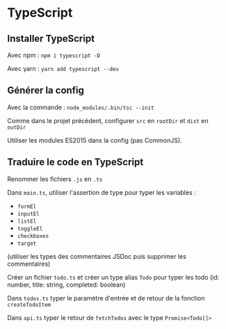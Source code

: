 # TypeScript

## Installer TypeScript

Avec npm :
`npm i typescript -D`

Avec yarn :
`yarn add typescript --dev`

## Générer la config

Avec la commande :
`node_modules/.bin/tsc --init`

Comme dans le projet précédent, configurer `src` en `rootDir` et `dist` en `outDir`

Utiliser les modules ES2015 dans la config (pas CommonJS).

## Traduire le code en TypeScript

Renommer les fichiers `.js` en `.ts`

Dans `main.ts`, utiliser l'assertion de type pour typer les variables :

- `formEl`
- `inputEl`
- `listEl`
- `toggleEl`
- `checkboxes`
- `target`

(utiliser les types des commentaires JSDoc puis supprimer les commentaires)

Créer un fichier `todo.ts` et créer un type alias `Todo` pour typer les todo (id: number, title: string, completed: boolean)

Dans `todos.ts` typer le paramètre d'entrée et de retour de la fonction `createTodoItem`

Dans `api.ts` typer le retour de `fetchTodos` avec le type `Promise<Todo[]>`
